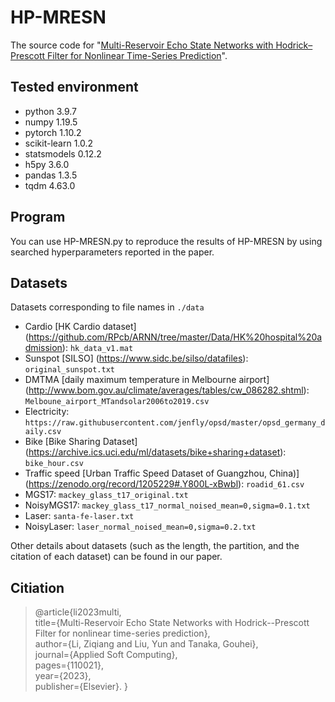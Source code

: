 # HP-MRESN
The source code for "<a href="https://doi.org/10.1016/j.asoc.2023.110021" target="_blank">Multi-Reservoir Echo State Networks with Hodrick–Prescott Filter for Nonlinear Time-Series Prediction</a>".
## Tested environment
* python 3.9.7  
* numpy 1.19.5  
* pytorch 1.10.2
* scikit-learn 1.0.2  
* statsmodels 0.12.2  
* h5py 3.6.0  
* pandas 1.3.5  
* tqdm 4.63.0
## Program
You can use HP-MRESN.py to reproduce the results of HP-MRESN by using searched hyperparameters reported in the paper.
## Datasets
Datasets corresponding to file names in `./data`
* Cardio [HK Cardio dataset] (https://github.com/RPcb/ARNN/tree/master/Data/HK%20hospital%20admission): `hk_data_v1.mat`
* Sunspot [SILSO] (https://www.sidc.be/silso/datafiles): `original_sunspot.txt`
* DMTMA [daily maximum temperature in Melbourne airport] (http://www.bom.gov.au/climate/averages/tables/cw_086282.shtml): `Melboune_airport_MTandsolar2006to2019.csv`
* Electricity: `https://raw.githubusercontent.com/jenfly/opsd/master/opsd_germany_daily.csv`
* Bike [Bike Sharing Dataset] (https://archive.ics.uci.edu/ml/datasets/bike+sharing+dataset): `bike_hour.csv`
* Traffic speed [Urban Traffic Speed Dataset of Guangzhou, China)] (https://zenodo.org/record/1205229#.Y800L-xBwbl): `roadid_61.csv`
* MGS17: `mackey_glass_t17_original.txt`
* NoisyMGS17: `mackey_glass_t17_normal_noised_mean=0,sigma=0.1.txt`
* Laser: `santa-fe-laser.txt`
* NoisyLaser: `laser_normal_noised_mean=0,sigma=0.2.txt`

Other details about datasets (such as the length, the partition, and the citation of each dataset) can be found in our paper.
## Citiation
> @article{li2023multi,  
  title={Multi-Reservoir Echo State Networks with Hodrick--Prescott Filter for nonlinear time-series prediction},  
  author={Li, Ziqiang and Liu, Yun and Tanaka, Gouhei},  
  journal={Applied Soft Computing},  
  pages={110021},  
  year={2023},  
  publisher={Elsevier}. 
}
